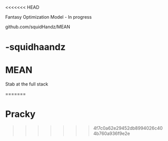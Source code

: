 <<<<<<< HEAD

Fantasy Optimization Model - In progress

github.com/squidHandz/MEAN




-squidhaandz
=======
# MEAN
Stab at the full stack

=======
# Pracky
>>>>>>> 4f7c0a62e29452db8994026c404b760a936f9e2e

